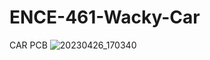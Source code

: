 # ENCE-461-Wacky-Car

CAR PCB 
![20230426_170340](https://user-images.githubusercontent.com/114579521/234475253-3d9e1cf0-6ecb-498c-abae-92cccf964e32.jpg)
